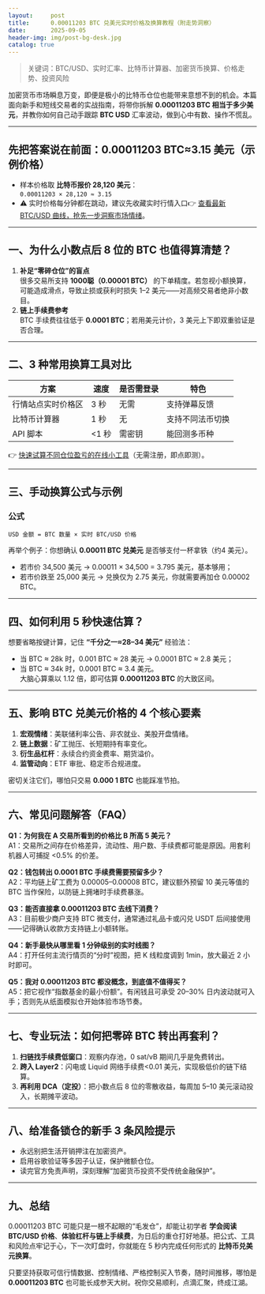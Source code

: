 ```yaml
---
layout:     post
title:      0.00011203 BTC 兑美元实时价格及换算教程（附走势洞察）
date:       2025-09-05
header-img: img/post-bg-desk.jpg
catalog: true
---
```


> 关键词：BTC/USD、实时汇率、比特币计算器、加密货币换算、价格走势、投资风险

加密货币市场瞬息万变，即便是极小的比特币仓位也能带来意想不到的机会。本篇面向新手和短线交易者的实战指南，将带你拆解 **0.00011203 BTC 相当于多少美元**，并教你如何自己动手跟踪 **BTC USD** 汇率波动，做到心中有数、操作不慌乱。

---

## 先把答案说在前面：0.00011203 BTC≈3.15 美元（示例价格）
- 样本价格取 **比特币报价 28,120 美元**：  
  `0.00011203 × 28,120 ≈ 3.15`
- ⚠️ 实时价格每分钟都在跳动，建议先收藏实时行情入口👉 [查看最新 BTC/USD 曲线，抢先一步洞察市场情绪](https://okxdog.com/)。

---

## 一、为什么小数点后 8 位的 BTC 也值得算清楚？

1. **补足“零碎仓位”的盲点**  
   很多交易所支持 **1000聪（0.00001 BTC）** 的下单精度。若忽视小额换算，可能造成滑点，导致止损或获利时损失 1–2 美元——对高频交易者绝非小数目。
2. **链上手续费参考**  
   BTC 手续费往往低于 **0.0001 BTC**；若用美元计价，3 美元上下即双重验证是否合理。

---

## 二、3 种常用换算工具对比

| 方案 | 速度 | 是否需登录 | 特色 |
|------|------|-----------|------|
| 行情站点实时价格区 | 3 秒 | 无需 | 支持弹幕反馈 |
| 比特币计算器 | 1 秒 | 无 | 支持不同法币切换 |
| API 脚本 | <1 秒 | 需密钥 | 能回测多币种 |

👉 [快速试算不同仓位盈亏的在线小工具](https://okxdog.com/)（无需注册，即点即测）。

---

## 三、手动换算公式与示例

### 公式
```
USD 金额 = BTC 数量 × 实时 BTC/USD 价格
```

再举个例子：你想确认 **0.00011 BTC 兑美元** 是否够支付一杯拿铁（约4 美元）。  
- 若市价 34,500 美元 → 0.00011 × 34,500 = 3.795 美元，基本够用；  
- 若市价跌至 25,000 美元 → 兑换仅为 2.75 美元，你就需要再加仓 0.00002 BTC。

---

## 四、如何利用 5 秒快速估算？

想要省略按键计算，记住 **“千分之一≈28–34 美元”** 经验法：  
- 当 BTC ≈ 28k 时，0.001 BTC ≈ 28 美元 → 0.0001 BTC ≈ 2.8 美元；  
- 当 BTC ≈ 34k 时，0.0001 BTC ≈ 3.4 美元。  
大脑心算乘以 1.12 倍，即可估算 **0.00011203 BTC** 的大致区间。

---

## 五、影响 BTC 兑美元价格的 4 个核心要素

1. **宏观情绪**：美联储利率公告、非农就业、美股开盘情绪。  
2. **链上数据**：矿工抛压、长短期持有率变化。  
3. **衍生品杠杆**：永续合约资金费率、期货溢价。  
4. **监管动向**：ETF 审批、稳定币合规进度。

密切关注它们，哪怕只交易 **0.000 1 BTC** 也能踩准节拍。

---

## 六、常见问题解答（FAQ）

**Q1：为何我在 A 交易所看到的价格比 B 所高 5 美元？**  
A1：交易所之间存在价格差异，流动性、用户数、手续费都可能是原因。用套利机器人可捕捉 <0.5% 的价差。

**Q2：钱包转出 0.0001 BTC 手续费需要预留多少？**  
A2：平均链上矿工费为 0.00005–0.00008 BTC，建议额外预留 10 美元等值的 BTC 当作保险，以防链上拥堵时手续费暴涨。

**Q3：能否直接拿 0.00011203 BTC 去线下消费？**  
A3：目前极少商户支持 BTC 微支付，通常通过礼品卡或闪兑 USDT 后间接使用——记得确认收款方支持链上小额转账。

**Q4：新手最快从哪里看 1 分钟级别的实时线图？**  
A4：打开任何主流行情页的“分时”视图，把 K 线粒度调到 1min，放大最近 2 小时即可。

**Q5：我对 0.00011203 BTC 都没概念，到底值不值得买？**  
A5：把它视作“指数基金的最小份额”。有闲钱且可承受 20–30% 日内波动就可入手；否则先从纸面模拟仓开始体验市场节奏。

---

## 七、专业玩法：如何把零碎 BTC 转出再套利？

1. **扫链找手续费低窗口**：观察内存池，0 sat/vB 期间几乎是免费转出。  
2. **跨入 Layer2**：闪电或 Liquid 网络手续费<0.01 美元，实现极低价的链下结算。  
3. **再利用 DCA（定投）**：把小数点后 8 位的零散收益，每周加 5–10 美元滚动投入，长期摊平波动。

---

## 八、给准备锁仓的新手 3 条风险提示

- 永远别把生活开销押注在加密资产。  
- 启用谷歌验证等多因子认证，保护微额仓位。  
- 读完官方免责声明，深刻理解“加密货币投资不受传统金融保护”。

---

## 九、总结

0.00011203 BTC 可能只是一根不起眼的“毛发仓”，却能让初学者 **学会阅读 BTC/USD 价格**、**体验杠杆与链上手续费**，为日后的重仓打好地基。把公式、工具和风险点牢记于心，下一次盯盘时，你就能在 5 秒内完成任何形式的 **比特币兑美元换算**。

只要坚持获取可信行情数据、控制情绪、严格控制买入节奏，随时间推移，哪怕是 **0.00011203 BTC** 也可能长成参天大树。祝你交易顺利，点滴汇聚，终成江湖。